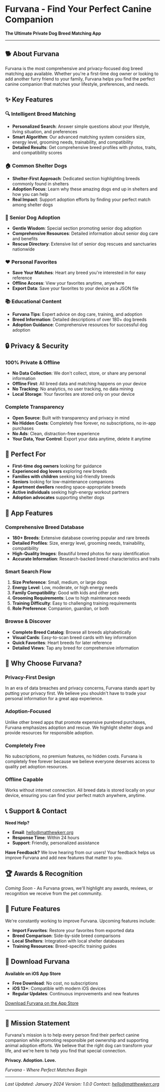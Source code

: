 # Furvana - Find Your Perfect Canine Companion

**The Ultimate Private Dog Breed Matching App**

---

## 🐕 About Furvana

Furvana is the most comprehensive and privacy-focused dog breed matching app available. Whether you're a first-time dog owner or looking to add another furry friend to your family, Furvana helps you find the perfect canine companion that matches your lifestyle, preferences, and needs.

## ✨ Key Features

### 🔍 **Intelligent Breed Matching**
- **Personalized Search**: Answer simple questions about your lifestyle, living situation, and preferences
- **Smart Algorithm**: Our advanced matching system considers size, energy level, grooming needs, trainability, and compatibility
- **Detailed Results**: Get comprehensive breed profiles with photos, traits, and compatibility scores

### 🏠 **Common Shelter Dogs**
- **Shelter-First Approach**: Dedicated section highlighting breeds commonly found in shelters
- **Adoption Focus**: Learn why these amazing dogs end up in shelters and how you can help
- **Real Impact**: Support adoption efforts by finding your perfect match among shelter dogs

### 👴 **Senior Dog Adoption**
- **Gentle Wisdom**: Special section promoting senior dog adoption
- **Comprehensive Resources**: Detailed information about senior dog care and benefits
- **Rescue Directory**: Extensive list of senior dog rescues and sanctuaries nationwide

### ❤️ **Personal Favorites**
- **Save Your Matches**: Heart any breed you're interested in for easy reference
- **Offline Access**: View your favorites anytime, anywhere
- **Export Data**: Save your favorites to your device as a JSON file

### 📚 **Educational Content**
- **Furvana Tips**: Expert advice on dog care, training, and adoption
- **Breed Information**: Detailed descriptions of over 180+ dog breeds
- **Adoption Guidance**: Comprehensive resources for successful dog adoption

## 🔒 Privacy & Security

### **100% Private & Offline**
- **No Data Collection**: We don't collect, store, or share any personal information
- **Offline First**: All breed data and matching happens on your device
- **No Tracking**: No analytics, no user tracking, no data mining
- **Local Storage**: Your favorites are stored only on your device

### **Complete Transparency**
- **Open Source**: Built with transparency and privacy in mind
- **No Hidden Costs**: Completely free forever, no subscriptions, no in-app purchases
- **No Ads**: Clean, distraction-free experience
- **Your Data, Your Control**: Export your data anytime, delete it anytime

## 🎯 Perfect For

- **First-time dog owners** looking for guidance
- **Experienced dog lovers** exploring new breeds
- **Families with children** seeking kid-friendly breeds
- **Seniors** looking for low-maintenance companions
- **Apartment dwellers** needing space-appropriate breeds
- **Active individuals** seeking high-energy workout partners
- **Adoption advocates** supporting shelter dogs

## 📱 App Features

### **Comprehensive Breed Database**
- **180+ Breeds**: Extensive database covering popular and rare breeds
- **Detailed Profiles**: Size, energy level, grooming needs, trainability, compatibility
- **High-Quality Images**: Beautiful breed photos for easy identification
- **Accurate Information**: Research-backed breed characteristics and traits

### **Smart Search Flow**
1. **Size Preference**: Small, medium, or large dogs
2. **Energy Level**: Low, moderate, or high energy needs
3. **Family Compatibility**: Good with kids and other pets
4. **Grooming Requirements**: Low to high maintenance needs
5. **Training Difficulty**: Easy to challenging training requirements
6. **Role Preference**: Companion, guardian, or both

### **Browse & Discover**
- **Complete Breed Catalog**: Browse all breeds alphabetically
- **Visual Cards**: Easy-to-scan breed cards with key information
- **Quick Favorites**: Heart breeds for later reference
- **Detailed Views**: Tap any breed for comprehensive information

## 🌟 Why Choose Furvana?

### **Privacy-First Design**
In an era of data breaches and privacy concerns, Furvana stands apart by putting your privacy first. We believe you shouldn't have to trade your personal information for a great app experience.

### **Adoption-Focused**
Unlike other breed apps that promote expensive purebred purchases, Furvana emphasizes adoption and rescue. We highlight shelter dogs and provide resources for responsible adoption.

### **Completely Free**
No subscriptions, no premium features, no hidden costs. Furvana is completely free forever because we believe everyone deserves access to quality pet adoption resources.

### **Offline Capable**
Works without internet connection. All breed data is stored locally on your device, ensuring you can find your perfect match anywhere, anytime.

## 📞 Support & Contact

**Need Help?**
- **Email**: hello@matthewkerr.org
- **Response Time**: Within 24 hours
- **Support**: Friendly, personalized assistance

**Have Feedback?**
We love hearing from our users! Your feedback helps us improve Furvana and add new features that matter to you.

## 🏆 Awards & Recognition

*Coming Soon* - As Furvana grows, we'll highlight any awards, reviews, or recognition we receive from the pet community.

## 🔮 Future Features

We're constantly working to improve Furvana. Upcoming features include:
- **Import Favorites**: Restore your favorites from exported data
- **Breed Comparison**: Side-by-side breed comparisons
- **Local Shelters**: Integration with local shelter databases
- **Training Resources**: Breed-specific training guides

## 📱 Download Furvana

**Available on iOS App Store**
- **Free Download**: No cost, no subscriptions
- **iOS 13+**: Compatible with modern iOS devices
- **Regular Updates**: Continuous improvements and new features

[Download Furvana on the App Store](https://apps.apple.com/app/furvana/id6749653668)

---

## 🎯 Mission Statement

Furvana's mission is to help every person find their perfect canine companion while promoting responsible pet ownership and supporting animal adoption efforts. We believe that the right dog can transform your life, and we're here to help you find that special connection.

**Privacy. Adoption. Love.**

*Furvana - Where Perfect Matches Begin*

---

*Last Updated: January 2024*
*Version: 1.0.0*
*Contact: hello@matthewkerr.org*
